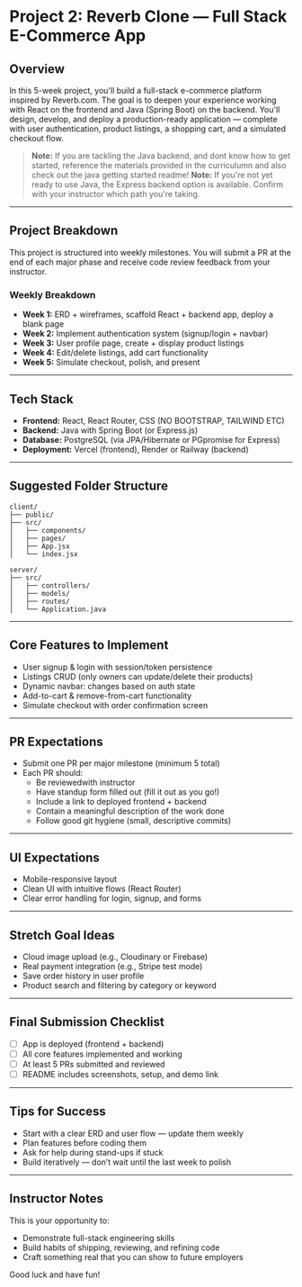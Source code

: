 # Project 2: Reverb Clone — Full Stack E-Commerce App

## Overview
In this 5-week project, you'll build a full-stack e-commerce platform inspired by Reverb.com. The goal is to deepen your experience working with React on the frontend and Java (Spring Boot) on the backend. You'll design, develop, and deploy a production-ready application — complete with user authentication, product listings, a shopping cart, and a simulated checkout flow.

> **Note:** If you are tackling the Java backend, and dont know how to get started, reference the materials provided in the curriculumn and also check out the java getting started readme!
> **Note:** If you're not yet ready to use Java, the Express backend option is available. Confirm with your instructor which path you're taking.

---

## Project Breakdown
This project is structured into weekly milestones. You will submit a PR at the end of each major phase and receive code review feedback from your instructor.

### Weekly Breakdown
- **Week 1:** ERD + wireframes, scaffold React + backend app, deploy a blank page
- **Week 2:** Implement authentication system (signup/login + navbar)
- **Week 3:** User profile page, create + display product listings
- **Week 4:** Edit/delete listings, add cart functionality
- **Week 5:** Simulate checkout, polish, and present

---

## Tech Stack
- **Frontend:** React, React Router, CSS (NO BOOTSTRAP, TAILWIND ETC)
- **Backend:** Java with Spring Boot (or Express.js)
- **Database:** PostgreSQL (via JPA/Hibernate or PGpromise for Express)
- **Deployment:** Vercel (frontend), Render or Railway (backend)

---

## Suggested Folder Structure
```
client/
├── public/
├── src/
│   ├── components/
│   ├── pages/
│   ├── App.jsx
│   └── index.jsx

server/
├── src/
│   ├── controllers/
│   ├── models/
│   ├── routes/
│   └── Application.java
```

---

## Core Features to Implement
- User signup & login with session/token persistence
- Listings CRUD (only owners can update/delete their products)
- Dynamic navbar: changes based on auth state
- Add-to-cart & remove-from-cart functionality
- Simulate checkout with order confirmation screen

---

## PR Expectations
- Submit one PR per major milestone (minimum 5 total)
- Each PR should:
  - Be reviewedwith instructor
  - Have standup form filled out (fill it out as you go!)
  - Include a link to deployed frontend + backend
  - Contain a meaningful description of the work done
  - Follow good git hygiene (small, descriptive commits)

---

## UI Expectations
- Mobile-responsive layout
- Clean UI with intuitive flows (React Router)
- Clear error handling for login, signup, and forms

---

## Stretch Goal Ideas
- Cloud image upload (e.g., Cloudinary or Firebase)
- Real payment integration (e.g., Stripe test mode)
- Save order history in user profile
- Product search and filtering by category or keyword

---

## Final Submission Checklist
- [ ] App is deployed (frontend + backend)
- [ ] All core features implemented and working
- [ ] At least 5 PRs submitted and reviewed
- [ ] README includes screenshots, setup, and demo link

---

## Tips for Success
- Start with a clear ERD and user flow — update them weekly
- Plan features before coding them
- Ask for help during stand-ups if stuck
- Build iteratively — don’t wait until the last week to polish

---

## Instructor Notes
This is your opportunity to:
- Demonstrate full-stack engineering skills
- Build habits of shipping, reviewing, and refining code
- Craft something real that you can show to future employers

Good luck and have fun!